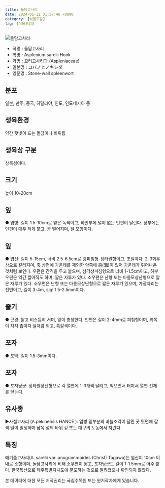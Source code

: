 ```yaml
---
title: 돌담고사리
date: 2024-01-12 01:37:48 +0800
category: [식물도감]
tag: [식물도감]
---
```




![돌담고사리](/fileUpload/plants/basic/Aspleniaceae/Asplenium/4202/1_th2.JPG)
- 국명 : 돌담고사리
- 학명 : Asplenium sarelii Hook.
- 과명 : 꼬리고사리과 (Aspleniaceae)
- 일본명 : コバノヒノキシダ
- 영문명 : Stone-wall spleenwort


## 분포
일본, 만주, 중국, 히말라야, 인도, 인도네시아 등
## 생육환경
약간 햇빛이 드는 돌담이나 바위틈
## 생육상 구분
상록성이다. 
## 크기
높이 10-20cm
## 잎
● 엽병: 길이 1.5-10cm로 옅은 녹색이고, 하반부에 털이 없는 인편이 달린다. 상부에는 인편이 매우 적게 붙고, 곧 떨어지며, 털 모양이다. 
## 잎
● 엽신: 길이 5-15cm, 너비 2.5-6.5cm로 광피침형-장타원형이고, 초질이다. 2-3회우상으로 갈라지며, 축 상면에 가운데를 제외한 양쪽에 홈(溝)이 있어 가운데가 튀어나온 것처럼 보인다. 우편은 간격을 두고 붙으며, 삼각상피침형으로 너비 1-1.5cm이고, 하부 우편은 약간 짧아직도 하며, 짧은 자루가 있다. 소우편은 난형 또는 마름모상난형으로 짧은 자루가 있다. 소우편은 난형 또는 마름모상난형으로 짧은 자루가 있으며, 가장자리는 전연이고, 길이 3-4m, sjql 1.5-2.5mm이다. 
## 줄기
● 근경: 짧고 비스듬히 서며, 잎이 총생한다. 인편은 길이 2-4mm로 피침형이며, 위쪽이 차차 좁아져 실처럼 되고, 흑갈색이다. 
## 포자
● 포막: 길이 1.5-3mm이다. 
## 포자
● 포자낭군: 장타원상선형으로 각 열편에 1-3개씩 달리고, 익으면서 터져서 열편 전체를 덮는다. 
## 유사종
▶사철고사리 (A.pekinensis HANCE ):  엽병 밑부분의 비늘조각이 달린 곳 뒷면에 갈색 털이 밀생하며 남쪽 섬의 바위 겉 또는 대구의 도동에서 자란다.
## 특징
애기좀고사리(A. sarelii var. anogrammoides (Christ) Tagawa)는 엽신이 10cm 이내로 소형이며, 돌담고사리에 비해 소우편이 짧고, 포자낭군도 길이 1-1.5mm로 아주 짧다. 한국특산으로 제주특별자치도에 분포하는 것으로 알려졌으나 확인되지 않았다.






본 데이터에 대한 모든 저작권리는 국립수목원 또는 원저작자에게 있습니다.
